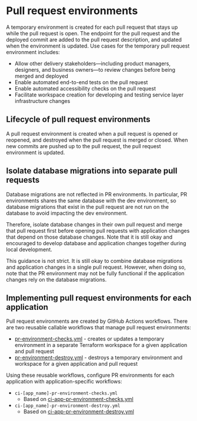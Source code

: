 # Pull request environments

A temporary environment is created for each pull request that stays up while the pull request is open. The endpoint for the pull request and the deployed commit are added to the pull request description, and updated when the environment is updated. Use cases for the temporary pull request environment includes:

- Allow other delivery stakeholders—including product managers, designers, and business owners—to review changes before being merged and deployed
- Enable automated end-to-end tests on the pull request
- Enable automated accessibility checks on the pull request
- Facilitate workspace creation for developing and testing service layer infrastructure changes

## Lifecycle of pull request environments

A pull request environment is created when a pull request is opened or reopened, and destroyed when the pull request is merged or closed. When new commits are pushed up to the pull request, the pull request environment is updated.

## Isolate database migrations into separate pull requests

Database migrations are not reflected in PR environments. In particular, PR environments shares the same database with the dev environment, so database migrations that exist in the pull request are not run on the database to avoid impacting the dev environment.

Therefore, isolate database changes in their own pull request and merge that pull request first before opening pull requests with application changes that depend on those database changes. Note that it is still okay and encouraged to develop database and application changes together during local development.

This guidance is not strict. It is still okay to combine database migrations and application changes in a single pull request. However, when doing so, note that the PR environment may not be fully functional if the application changes rely on the database migrations.

## Implementing pull request environments for each application

Pull request environments are created by GitHub Actions workflows. There are two reusable callable workflows that manage pull request environments:

- [pr-environment-checks.yml](/.github/workflows/pr-environment-checks.yml) - creates or updates a temporary environment in a separate Terraform workspace for a given application and pull request
- [pr-environment-destroy.yml](/.github/workflows/pr-environment-destroy.yml) - destroys a temporary environment and workspace for a given application and pull request

Using these reusable workflows, configure PR environments for each application with application-specific workflows:

- `ci-[app_name]-pr-environment-checks.yml`
  - Based on [ci-app-pr-environment-checks.yml](https://github.com/navapbc/template-infra/blob/main/.github/workflows/ci-app-pr-environment-checks.yml)
- `ci-[app_name]-pr-environment-destroy.yml`
  - Based on [ci-app-pr-environment-destroy.yml](https://github.com/navapbc/template-infra/blob/main/.github/workflows/ci-app-pr-environment-destroy.yml)
